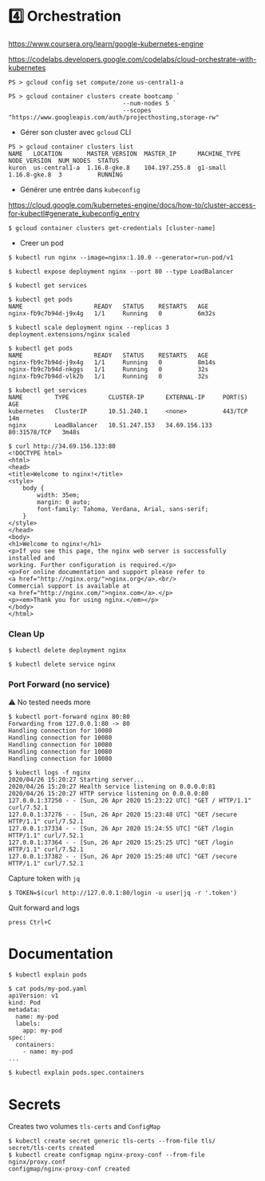 # :four: Orchestration

https://www.coursera.org/learn/google-kubernetes-engine

https://codelabs.developers.google.com/codelabs/cloud-orchestrate-with-kubernetes

```
PS > gcloud config set compute/zone us-central1-a
```

```
PS > gcloud container clusters create bootcamp `
                                --num-nodes 5 `
                                --scopes "https://www.googleapis.com/auth/projecthosting,storage-rw"
```

* Gérer son cluster avec `gcloud` CLI

```
PS > gcloud container clusters list
NAME   LOCATION       MASTER_VERSION  MASTER_IP      MACHINE_TYPE  NODE_VERSION  NUM_NODES  STATUS
kuron  us-central1-a  1.16.8-gke.8    104.197.255.8  g1-small      1.16.8-gke.8  3          RUNNING
```

* Générer une entrée dans `kubeconfig`

https://cloud.google.com/kubernetes-engine/docs/how-to/cluster-access-for-kubectl#generate_kubeconfig_entry

```
$ gcloud container clusters get-credentials [cluster-name]
```


* Creer un pod

```
$ kubectl run nginx --image=nginx:1.10.0 --generator=run-pod/v1
```

```
$ kubectl expose deployment nginx --port 80 --type LoadBalancer
```

```
$ kubectl get services
```

```
$ kubectl get pods
NAME                    READY   STATUS    RESTARTS   AGE
nginx-fb9c7b94d-j9x4g   1/1     Running   0          6m32s
```

```
$ kubectl scale deployment nginx --replicas 3
deployment.extensions/nginx scaled
```

```
$ kubectl get pods
NAME                    READY   STATUS    RESTARTS   AGE
nginx-fb9c7b94d-j9x4g   1/1     Running   0          8m14s
nginx-fb9c7b94d-nkggs   1/1     Running   0          32s
nginx-fb9c7b94d-vlk2b   1/1     Running   0          32s
```

```
$ kubectl get services
NAME         TYPE           CLUSTER-IP      EXTERNAL-IP     PORT(S)        AGE
kubernetes   ClusterIP      10.51.240.1     <none>          443/TCP        14m
nginx        LoadBalancer   10.51.247.153   34.69.156.133   80:31578/TCP   3m48s
```

```
$ curl http://34.69.156.133:80
<!DOCTYPE html>
<html>
<head>
<title>Welcome to nginx!</title>
<style>
    body {
        width: 35em;
        margin: 0 auto;
        font-family: Tahoma, Verdana, Arial, sans-serif;
    }
</style>
</head>
<body>
<h1>Welcome to nginx!</h1>
<p>If you see this page, the nginx web server is successfully installed and
working. Further configuration is required.</p>
<p>For online documentation and support please refer to
<a href="http://nginx.org/">nginx.org</a>.<br/>
Commercial support is available at
<a href="http://nginx.com/">nginx.com</a>.</p>
<p><em>Thank you for using nginx.</em></p>
</body>
</html>
```


### Clean Up

```
$ kubectl delete deployment nginx
```

```
$ kubectl delete service nginx
```


### Port Forward (no service)

:warning: No tested needs more

```
$ kubectl port-forward nginx 80:80
Forwarding from 127.0.0.1:80 -> 80
Handling connection for 10080
Handling connection for 10080
Handling connection for 10080
Handling connection for 10080
Handling connection for 10080
```

```
$ kubectl logs -f nginx
2020/04/26 15:20:27 Starting server...
2020/04/26 15:20:27 Health service listening on 0.0.0.0:81
2020/04/26 15:20:27 HTTP service listening on 0.0.0.0:80
127.0.0.1:37250 - - [Sun, 26 Apr 2020 15:23:22 UTC] "GET / HTTP/1.1" curl/7.52.1
127.0.0.1:37276 - - [Sun, 26 Apr 2020 15:23:48 UTC] "GET /secure HTTP/1.1" curl/7.52.1
127.0.0.1:37334 - - [Sun, 26 Apr 2020 15:24:55 UTC] "GET /login HTTP/1.1" curl/7.52.1
127.0.0.1:37364 - - [Sun, 26 Apr 2020 15:25:25 UTC] "GET /login HTTP/1.1" curl/7.52.1
127.0.0.1:37382 - - [Sun, 26 Apr 2020 15:25:40 UTC] "GET /secure HTTP/1.1" curl/7.52.1
```

Capture token with `jq`

```
$ TOKEN=$(curl http://127.0.0.1:80/login -u user|jq -r '.token')
```

Quit forward and logs

```
press Ctrl+C
```

# Documentation

```
$ kubectl explain pods
```

```
$ cat pods/my-pod.yaml
apiVersion: v1
kind: Pod
metadata:
  name: my-pod
  labels:
    app: my-pod
spec:
  containers:
    - name: my-pod
...
```

```
$ kubectl explain pods.spec.containers
```

# Secrets

Creates two volumes `tls-certs` and `ConfigMap`

```
$ kubectl create secret generic tls-certs --from-file tls/
secret/tls-certs created
$ kubectl create configmap nginx-proxy-conf --from-file nginx/proxy.conf
configmap/nginx-proxy-conf created
```
